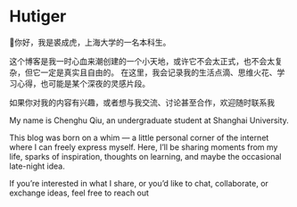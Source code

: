 # Hutiger

👋你好，我是裘成虎，上海大学的一名本科生。

这个博客是我一时心血来潮创建的一个小天地，或许它不会太正式，也不会太复杂，但它一定是真实且自由的。
在这里，我会记录我的生活点滴、思维火花、学习心得，也可能是某个深夜的灵感片段。

如果你对我的内容有兴趣，或者想与我交流、讨论甚至合作，欢迎随时联系我 


My name is Chenghu Qiu, an undergraduate student at Shanghai University.

This blog was born on a whim — a little personal corner of the internet where I can freely express myself.
Here, I’ll be sharing moments from my life, sparks of inspiration, thoughts on learning, and maybe the occasional late-night idea.

If you’re interested in what I share, or you’d like to chat, collaborate, or exchange ideas, feel free to reach out 
